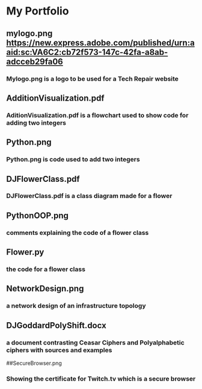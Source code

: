 # My Portfolio
## mylogo.png https://new.express.adobe.com/published/urn:aaid:sc:VA6C2:cb72f573-147c-42fa-a8ab-adcceb29fa06
### Mylogo.png is a logo to be used for a Tech Repair website
## AdditionVisualization.pdf
### AditionVisualization.pdf is a flowchart used to show code for adding two integers
## Python.png
### Python.png is code used to add two integers
## DJFlowerClass.pdf
### DJFlowerClass.pdf is a class diagram made for a flower
## PythonOOP.png
### comments explaining the code of a flower class
## Flower.py
### the code for a flower class
## NetworkDesign.png
### a network design of an infrastructure topology
## DJGoddardPolyShift.docx
### a document contrasting Ceasar Ciphers and Polyalphabetic ciphers with sources and examples
##SecureBrowser.png
### Showing the certificate for Twitch.tv which is a secure browser
